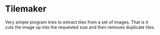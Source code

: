 # Tilemaker
Very simple program tries to extract tiles from a set of images. That is it cuts the image up into the requested size and then removes duplicate tiles.

